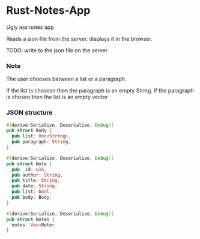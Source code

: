 # Rust-Notes-App

Ugly ass notes app

Reads a json file from the server. displays it in the browser.

TODO: write to the json file on the server

### Note
The user chooses between a list or a paragraph.

If the list is chosesn then the paragraph is an empty String.
If the paragraph is chosen then the list is an empty vector

### JSON structure
```rust
#[derive(Serialize, Deserialize, Debug)]
pub struct Body {
  pub list: Vec<String>,
  pub paragraph: String,
}

#[derive(Serialize, Deserialize, Debug)]
pub struct Note {
  pub _id: u16,
  pub author: String,
  pub title: String,
  pub date: String,
  pub list: bool,
  pub body: Body,
}

#[derive(Serialize, Deserialize, Debug)]
pub struct Notes {
  notes: Vec<Note>
}

```
